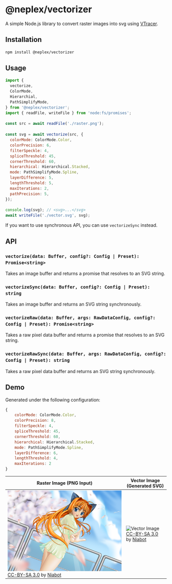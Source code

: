 # @neplex/vectorizer

A simple Node.js library to convert raster images into svg using [VTracer](https://github.com/visioncortex/vtracer).

## Installation

```bash
npm install @neplex/vectorizer
```

## Usage

```js
import {
  vectorize,
  ColorMode,
  Hierarchial,
  PathSimplifyMode,
} from '@neplex/vectorizer';
import { readFile, writeFile } from 'node:fs/promises';

const src = await readFile('./raster.png');

const svg = await vectorize(src, {
  colorMode: ColorMode.Color,
  colorPrecision: 6,
  filterSpeckle: 4,
  spliceThreshold: 45,
  cornerThreshold: 60,
  hierarchical: Hierarchical.Stacked,
  mode: PathSimplifyMode.Spline,
  layerDifference: 5,
  lengthThreshold: 5,
  maxIterations: 2,
  pathPrecision: 5,
});

console.log(svg); // <svg>...</svg>
await writeFile('./vector.svg', svg);
```

If you want to use synchronous API, you can use `vectorizeSync` instead.

## API

### `vectorize(data: Buffer, config?: Config | Preset): Promise<string>`

Takes an image buffer and returns a promise that resolves to an SVG string.

### `vectorizeSync(data: Buffer, config?: Config | Preset): string`

Takes an image buffer and returns an SVG string synchronously.

### `vectorizeRaw(data: Buffer, args: RawDataConfig, config?: Config | Preset): Promise<string>`

Takes a raw pixel data buffer and returns a promise that resolves to an SVG string.

### `vectorizeRawSync(data: Buffer, args: RawDataConfig, config?: Config | Preset): string`

Takes a raw pixel data buffer and returns an SVG string synchronously.

## Demo

Generated under the following configuration:

```js
{
    colorMode: ColorMode.Color,
    colorPrecision: 8,
    filterSpeckle: 4,
    spliceThreshold: 45,
    cornerThreshold: 60,
    hierarchical: Hierarchical.Stacked,
    mode: PathSimplifyMode.Spline,
    layerDifference: 6,
    lengthThreshold: 4,
    maxIterations: 2
}
```

| Raster Image (PNG Input)                                                                                                                                                                                                         | Vector Image (Generated SVG)                                                                                                                                                                                                 |
| -------------------------------------------------------------------------------------------------------------------------------------------------------------------------------------------------------------------------------- | ---------------------------------------------------------------------------------------------------------------------------------------------------------------------------------------------------------------------------- |
| ![Raster Image](https://raw.githubusercontent.com/neplextech/vectorizer/main/example/anime-girl.png)<br/>[CC-BY-SA 3.0](https://creativecommons.org/licenses/by/3.0) by [Niabot](https://commons.wikimedia.org/wiki/User:Niabot) | ![Vector Image](https://raw.githubusercontent.com/neplextech/vectorizer/main/example/result.svg)<br/>[CC-BY-SA 3.0](https://creativecommons.org/licenses/by/3.0) by [Niabot](https://commons.wikimedia.org/wiki/User:Niabot) |

